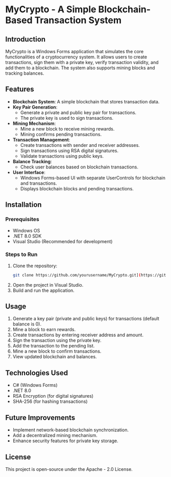 # MyCrypto - A Simple Blockchain-Based Transaction System

## Introduction
MyCrypto is a Windows Forms application that simulates the core functionalities of a cryptocurrency system. It allows users to create transactions, sign them with a private key, verify transaction validity, and add them to a blockchain. The system also supports mining blocks and tracking balances.

## Features
- **Blockchain System**: A simple blockchain that stores transaction data.
- **Key Pair Generation**:
  - Generate a private and public key pair for transactions.
  - The private key is used to sign transactions.
- **Mining Mechanism**:
  - Mine a new block to receive mining rewards.
  - Mining confirms pending transactions.
- **Transaction Management**:
  - Create transactions with sender and receiver addresses.
  - Sign transactions using RSA digital signatures.
  - Validate transactions using public keys.
- **Balance Tracking**:
  - Check user balances based on blockchain transactions.
- **User Interface**:
  - Windows Forms-based UI with separate UserControls for blockchain and transactions.
  - Displays blockchain blocks and pending transactions.

## Installation
### Prerequisites
- Windows OS
- .NET 8.0 SDK
- Visual Studio (Recommended for development)

### Steps to Run
1. Clone the repository:
   ```sh
   git clone https://github.com/yourusername/MyCrypto.git](https://github.com/ducmanhchu/mycrypto-windows-forms
2. Open the project in Visual Studio.
3. Build and run the application.

## Usage

1. Generate a key pair (private and public keys) for transactions (default balance is 0).
2. Mine a block to earn rewards.
3. Create transactions by entering receiver address and amount.
4. Sign the transaction using the private key.
5. Add the transaction to the pending list.
6. Mine a new block to confirm transactions.
7. View updated blockchain and balances.

## Technologies Used
- C# (Windows Forms)
- .NET 8.0
- RSA Encryption (for digital signatures)
- SHA-256 (for hashing transactions)

## Future Improvements
- Implement network-based blockchain synchronization.
- Add a decentralized mining mechanism.
- Enhance security features for private key storage.

## License
This project is open-source under the Apache - 2.0 License.
